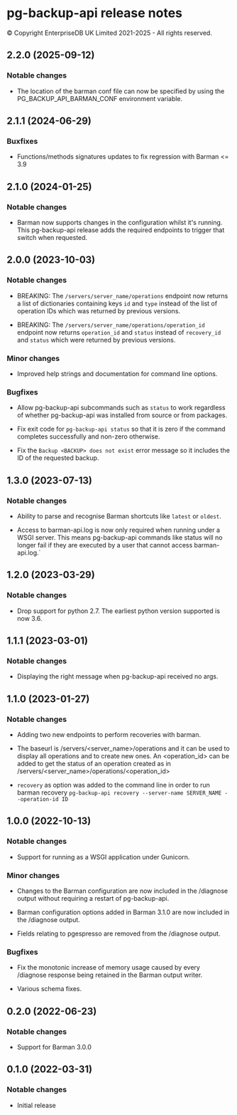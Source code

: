 # pg-backup-api release notes

© Copyright EnterpriseDB UK Limited 2021-2025 - All rights reserved.

## 2.2.0 (2025-09-12)

### Notable changes

- The location of the barman conf file can now be specified by using
  the PG_BACKUP_API_BARMAN_CONF environment variable.

## 2.1.1 (2024-06-29)

### Buxfixes

- Functions/methods signatures updates to fix regression with Barman <= 3.9

## 2.1.0 (2024-01-25)

### Notable changes

- Barman now supports changes in the configuration whilst it's running. This
  pg-backup-api release adds the required endpoints to trigger that switch when
  requested.

## 2.0.0 (2023-10-03)

### Notable changes

- BREAKING: The `/servers/server_name/operations` endpoint now returns a list
  of dictionaries containing keys `id` and `type` instead of the list of
  operation IDs which was returned by previous versions.

- BREAKING: The `/servers/server_name/operations/operation_id` endpoint now
  returns `operation_id` and `status` instead of `recovery_id` and `status`
  which were returned by previous versions.

### Minor changes

- Improved help strings and documentation for command line options.

### Bugfixes

- Allow pg-backup-api subcommands such as `status` to work regardless of
  whether pg-backup-api was installed from source or from packages.

- Fix exit code for `pg-backup-api status` so that it is zero if the command
  completes successfully and non-zero otherwise.

- Fix the `Backup <BACKUP> does not exist` error message so it includes the ID
  of the requested backup.

## 1.3.0 (2023-07-13)

### Notable changes

- Ability to parse and recognise Barman shortcuts like `latest` or `oldest`.

- Access to barman-api.log is now only required when running under a WSGI
  server. This means pg-backup-api commands like status will no longer fail if
  they are executed by a user that cannot access barman-api.log.`

## 1.2.0 (2023-03-29)

### Notable changes

- Drop support for python 2.7. The earliest python version supported is now
  3.6.

## 1.1.1 (2023-03-01)

### Notable changes

- Displaying the right message when pg-backup-api received no args.

## 1.1.0 (2023-01-27)

### Notable changes

- Adding two new endpoints to perform recoveries with barman.

- The baseurl is /servers/<server_name>/operations and it can be used to
  display all operations and to create new ones. An <operation_id> can be added
  to get the status of an operation created as in
  /servers/<server_name>/operations/<operation_id>

- `recovery` as option was added to the command line in order to run barman
  recovery `pg-backup-api recovery --server-name SERVER_NAME --operation-id ID`

## 1.0.0 (2022-10-13)

### Notable changes

- Support for running as a WSGI application under Gunicorn.

### Minor changes

- Changes to the Barman configuration are now included in the /diagnose output
  without requiring a restart of pg-backup-api.

- Barman configuration options added in Barman 3.1.0 are now included in the
  /diagnose output.

- Fields relating to pgespresso are removed from the /diagnose output.

### Bugfixes

- Fix the monotonic increase of memory usage caused by every /diagnose response
  being retained in the Barman output writer.

- Various schema fixes.

## 0.2.0 (2022-06-23)

### Notable changes

- Support for Barman 3.0.0

## 0.1.0 (2022-03-31)

### Notable changes

- Initial release

